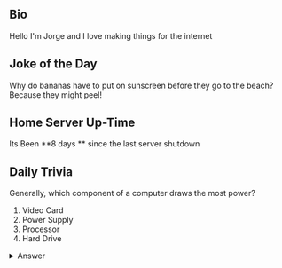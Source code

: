 ## Bio

Hello I'm Jorge and I love making things for the internet

## Joke of the Day

Why do bananas have to put on sunscreen before they go to the beach? Because they might peel!

## Home Server Up-Time

Its Been **8 days ** since the last server shutdown


## Daily Trivia

Generally, which component of a computer draws the most power?
 1. Video Card
 2. Power Supply
 3. Processor
 4. Hard Drive

<details>
  <summary>Answer</summary>
  Video Card
</details>
